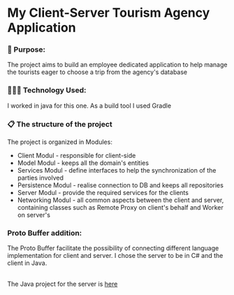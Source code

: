<h1> My Client-Server Tourism Agency Application</h1>
<h3>🎯 Purpose: </h3>
<p>The project aims to build an employee dedicated application to help manage the tourists eager to choose a trip from the agency's database</p>

<h3>👩🏻‍💻 Technology Used:</h3>
<p>I worked in java for this one. As a build tool I used Gradle</p>
<h3>📋 The structure of the project</h3>
<p>The project is organized in Modules:
<ul>
<li>Client Modul - responsible for client-side</li>
<li>Model Modul - keeps all the domain's entities</li>
<li>Services Modul - define interfaces to help the synchronization of the parties involved</li>
<li>Persistence Modul - realise connection to DB and keeps all repositories</li>
<li>Server Modul - provide the required services for the clients</li>
<li>Networking Modul - all common aspects between the client and server, containing classes such as Remote Proxy on client's behalf and Worker on server's</li>

</ul>

</p>
<p>
  <h3>Proto Buffer addition:</h3>
  <p>The Proto Buffer facilitate the possibility of connecting different language implementation for client and server. I chose the server to be in C# and the client in Java.</p><br>
  The Java project for the server is <a href="https://github.com/Alexandra7a/TourismAgencyCSharp.git">here</a>
</p>
